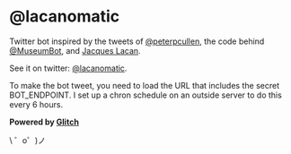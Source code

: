 @lacanomatic
===================================

Twitter bot inspired by the tweets of [@peterpcullen](https://twitter.com/peterpcullen), the code behind [@MuseumBot](https://twitter.com/MuseumBot), and [Jacques Lacan](https://en.wikipedia.org/wiki/Jacques_Lacan). 

See it on twitter: [@lacanomatic](https://twitter.com/lacanomatic).

To make the bot tweet, you need to load the URL that includes the secret BOT_ENDPOINT. I set up a chron schedule on an outside server to do this every 6 hours.

**Powered by [Glitch](https://glitch.com)**

\ ゜o゜)ノ
